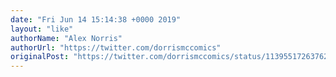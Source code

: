 ```yaml
---
date: "Fri Jun 14 15:14:38 +0000 2019"
layout: "like"
authorName: "Alex Norris"
authorUrl: "https://twitter.com/dorrismccomics"
originalPost: "https://twitter.com/dorrismccomics/status/1139551726376292354"
---
```

